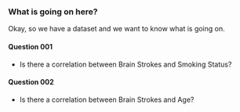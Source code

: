 ### What is going on here?

Okay, so we have a dataset and we want to know what is going on.

#### Question 001

- Is there a correlation between Brain Strokes and Smoking Status?

#### Question 002

- Is there a correlation between Brain Strokes and Age?
